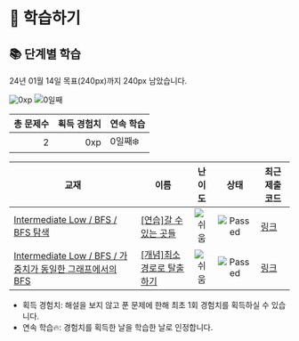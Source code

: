 # 📖 학습하기

## 📚 단계별 학습
24년 01월 14일 목표(240px)까지 240px 남았습니다.

![0xp](https://img.shields.io/badge/EXP-0xp-%235cb85c.svg?for-the-badge)
![0일째](https://img.shields.io/badge/연속학습-0일째-%23E34F26.svg?for-the-badge)

|총 문제수|획득 경험치|연속 학습|
|---:|---:|---|
2|0xp|0일째❄️|

|교재|이름|난이도|상태|최근 제출 코드|
|---|---|:---:|:---:|---|
|[Intermediate Low / BFS / BFS 탐색](https://www.codetree.ai/missions?missionId=2)|[[연습]갈 수 있는 곳들](https://www.codetree.ai/missions/2/problems/places-can-go)|![쉬움][easy]|![Passed][passed]|[링크](https://github.com/E0ho/codetree-TILs/blob/main/240114/%EA%B0%88%20%EC%88%98%20%EC%9E%88%EB%8A%94%20%EA%B3%B3%EB%93%A4/places-can-go.py)|
|[Intermediate Low / BFS / 가중치가 동일한 그래프에서의 BFS](https://www.codetree.ai/missions?missionId=2)|[[개념]최소 경로로 탈출 하기](https://www.codetree.ai/missions/2/problems/escape-with-min-distance)|![쉬움][easy]|![Passed][passed]|[링크](https://github.com/E0ho/codetree-TILs/blob/main/240114/%EC%B5%9C%EC%86%8C%20%EA%B2%BD%EB%A1%9C%EB%A1%9C%20%ED%83%88%EC%B6%9C%20%ED%95%98%EA%B8%B0/escape-with-min-distance.py)|


* 획득 경험치: 해설을 보지 않고 푼 문제에 한해 최초 1회 경험치를 획득하실 수 있습니다.
* 연속 학습:fire:: 경험치를 획득한 날을 학습한 날로 인정합니다.










[b5]: https://img.shields.io/badge/Bronze_5-%235D3E31.svg
[b4]: https://img.shields.io/badge/Bronze_4-%235D3E31.svg
[b3]: https://img.shields.io/badge/Bronze_3-%235D3E31.svg
[b2]: https://img.shields.io/badge/Bronze_2-%235D3E31.svg
[b1]: https://img.shields.io/badge/Bronze_1-%235D3E31.svg
[s5]: https://img.shields.io/badge/Silver_5-%23394960.svg
[s4]: https://img.shields.io/badge/Silver_4-%23394960.svg
[s3]: https://img.shields.io/badge/Silver_3-%23394960.svg
[s2]: https://img.shields.io/badge/Silver_2-%23394960.svg
[s1]: https://img.shields.io/badge/Silver_1-%23394960.svg
[g5]: https://img.shields.io/badge/Gold_5-%23FFC433.svg
[g4]: https://img.shields.io/badge/Gold_4-%23FFC433.svg
[g3]: https://img.shields.io/badge/Gold_3-%23FFC433.svg
[g2]: https://img.shields.io/badge/Gold_2-%23FFC433.svg
[g1]: https://img.shields.io/badge/Gold_1-%23FFC433.svg
[p5]: https://img.shields.io/badge/Platinum_5-%2376DDD8.svg
[p4]: https://img.shields.io/badge/Platinum_4-%2376DDD8.svg
[p3]: https://img.shields.io/badge/Platinum_3-%2376DDD8.svg
[p2]: https://img.shields.io/badge/Platinum_2-%2376DDD8.svg
[p1]: https://img.shields.io/badge/Platinum_1-%2376DDD8.svg
[passed]: https://img.shields.io/badge/Passed-%23009D27.svg
[failed]: https://img.shields.io/badge/Failed-%23D24D57.svg
[easy]: https://img.shields.io/badge/쉬움-%235cb85c.svg?for-the-badge
[medium]: https://img.shields.io/badge/보통-%23FFC433.svg?for-the-badge
[hard]: https://img.shields.io/badge/어려움-%23D24D57.svg?for-the-badge
